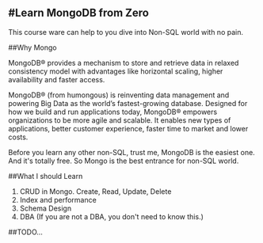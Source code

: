 #Learn MongoDB from Zero
------

This course ware can help to you dive into Non-SQL world with no pain.

##Why Mongo

MongoDB® provides a mechanism to store and retrieve data in relaxed consistency model with advantages like horizontal scaling, higher availability and faster access.

MongoDB® (from humongous) is reinventing data management and powering Big Data as the world’s fastest-growing database. Designed for how we build and run applications today, MongoDB® empowers organizations to be more agile and scalable. It enables new types of applications, better customer experience, faster time to market and lower costs.

Before you learn any other non-SQL, trust me, MongoDB is the easiest one. And it's totally free. So Mongo is the  best entrance for non-SQL world.

##What I should Learn

1. CRUD in Mongo. Create, Read, Update, Delete
2. Index and performance
3. Schema Design
4. DBA (If you are not a DBA, you don't need to know this.)

##TODO...